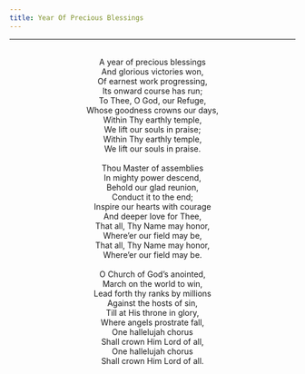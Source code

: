 ```yaml
---
title: Year Of Precious Blessings
---
```


---
<center>
<br/>
A year of precious blessings<br/>
And glorious victories won,<br/>
Of earnest work progressing,<br/>
Its onward course has run;<br/>
To Thee, O God, our Refuge,<br/>
Whose goodness crowns our days,<br/>
Within Thy earthly temple,<br/>
We lift our souls in praise;<br/>
Within Thy earthly temple,<br/>
We lift our souls in praise.<br/>
<br/>
Thou Master of assemblies<br/>
In mighty power descend,<br/>
Behold our glad reunion,<br/>
Conduct it to the end;<br/>
Inspire our hearts with courage<br/>
And deeper love for Thee,<br/>
That all, Thy Name may honor,<br/>
Where’er our field may be,<br/>
That all, Thy Name may honor,<br/>
Where’er our field may be.<br/>
<br/>
O Church of God’s anointed,<br/>
March on the world to win,<br/>
Lead forth thy ranks by millions<br/>
Against the hosts of sin,<br/>
Till at His throne in glory,<br/>
Where angels prostrate fall,<br/>
One hallelujah chorus<br/>
Shall crown Him Lord of all,<br/>
One hallelujah chorus<br/>
Shall crown Him Lord of all.<br/>

</center>